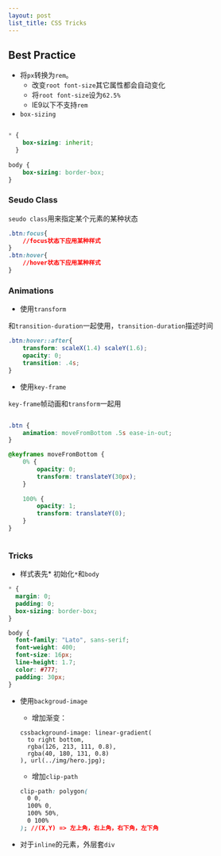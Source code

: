 ```yaml
---
layout: post
list_title: CSS Tricks
---
```



## Best Practice

- 将`px`转换为`rem`。
	- 改变`root font-size`其它属性都会自动变化
	- 将`root font-size`设为`62.5%`
	- IE9以下不支持`rem`
- `box-sizing`

```css

* {
    box-sizing: inherit;
  }
  
body {
	box-sizing: border-box;
}

``` 


### Seudo Class

`seudo class`用来指定某个元素的某种状态

```css
.btn:focus{
	//focus状态下应用某种样式
}
.btn:hover{
	//hover状态下应用某种样式
}

```

### Animations

- 使用`transform`

和`transition-duration`一起使用，`transition-duration`描述时间

```css
.btn:hover::after{
    transform: scaleX(1.4) scaleY(1.6);   
    opacity: 0;
    transition: .4s;
}
```

- 使用`key-frame`

`key-frame`帧动画和`transform`一起用

```css

.btn {
    animation: moveFromBottom .5s ease-in-out;
}

@keyframes moveFromBottom {
    0% {
        opacity: 0;	
        transform: translateY(30px); 
    }
    
    100% {
        opacity: 1;
        transform: translateY(0);
    }
}



```


### Tricks

- 样式表先* 初始化`*`和`body`

```css
* {
  margin: 0;
  padding: 0;
  box-sizing: border-box;
}

body {
  font-family: "Lato", sans-serif;
  font-weight: 400;
  font-size: 16px;
  line-height: 1.7;
  color: #777;
  padding: 30px;
}
```

- 使用`backgroud-image`
	- 增加渐变：
  	
  	```
  	cssbackground-image: linear-gradient(
      to right bottom,
      rgba(126, 213, 111, 0.8),
      rgba(40, 180, 131, 0.8)
    ), url(../img/hero.jpg);
    ```
	- 增加`clip-path`

  ```css
  clip-path: polygon(
    0 0,
    100% 0,
    100% 50%,
    0 100%
  ); //(X,Y) => 左上角，右上角，右下角，左下角
  ```

- 对于`inline`的元素，外层套`div`

